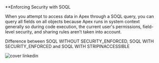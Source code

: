 **Enforcing Security with SOQL

When you attempt to access data in Apex through a SOQL query, you can query all fields on all objects because Apex runs in system context generally so during code execution, the current user's permissions, field-level security, and sharing rules aren’t taken into account.

Difference between SOQL WITHOUT SECURITY_ENFORCED, SOQL WITH SECURITY_ENFORCED and SOQL WITH STRIPINACCESSIBLE 


![cover linkedin](https://user-images.githubusercontent.com/97949157/165493973-aff23332-54d7-4e7d-8308-df973e6c98f5.png)
